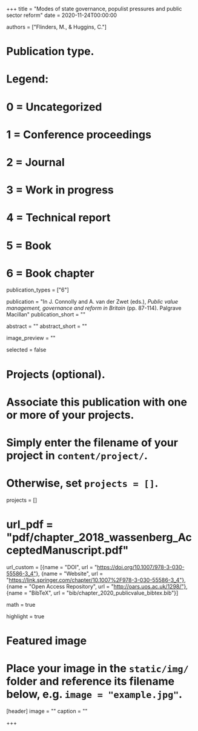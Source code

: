 +++
title = "Modes of state governance, populist pressures and public sector reform"
date = 2020-11-24T00:00:00

authors = ["Flinders, M., & Huggins, C."]

# Publication type.
# Legend:
# 0 = Uncategorized
# 1 = Conference proceedings
# 2 = Journal
# 3 = Work in progress
# 4 = Technical report
# 5 = Book
# 6 = Book chapter
publication_types = ["6"]

publication = "In J. Connolly and A. van der Zwet (eds.), *Public value management, governance and reform in Britain* (pp. 87-114). Palgrave Macillan"
publication_short = ""

abstract = ""
abstract_short = ""

image_preview = ""

selected = false

# Projects (optional).
#   Associate this publication with one or more of your projects.
#   Simply enter the filename of your project in `content/project/`.
#   Otherwise, set `projects = []`.
projects = []

# url_pdf = "pdf/chapter_2018_wassenberg_AcceptedManuscript.pdf"

url_custom = [{name = "DOI", url = "https://doi.org/10.1007/978-3-030-55586-3_4"}, {name = "Website", url = "https://link.springer.com/chapter/10.1007%2F978-3-030-55586-3_4"}, {name = "Open Access Repository", url = "http://oars.uos.ac.uk/1298/"}, {name = "BibTeX", url = "bib/chapter_2020_publicvalue_bibtex.bib"}]

math = true

highlight = true

# Featured image
# Place your image in the `static/img/` folder and reference its filename below, e.g. `image = "example.jpg"`.
[header]
image = ""
caption = ""

+++
